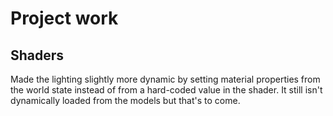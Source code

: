 # Project work
## Shaders
Made the lighting slightly more dynamic by setting material properties from the world state instead of from a hard-coded value in the shader. It still isn't dynamically loaded from the models but that's to come.